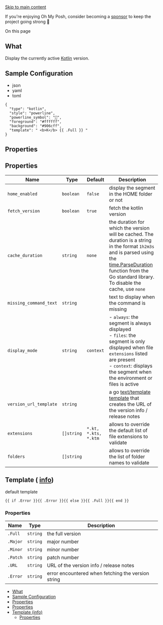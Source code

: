 [Skip to main content](https://ohmyposh.dev/docs/segments/languages/kotlin#__docusaurus_skipToContent_fallback)

If you're enjoying Oh My Posh, consider becoming a [sponsor](https://github.com/sponsors/JanDeDobbeleer) to keep the project going strong 💪

On this page

## What [​](https://ohmyposh.dev/docs/segments/languages/kotlin\#what "Direct link to What")

Display the currently active [Kotlin](https://kotlinlang.org/) version.

## Sample Configuration [​](https://ohmyposh.dev/docs/segments/languages/kotlin\#sample-configuration "Direct link to Sample Configuration")

- json
- yaml
- toml

```codeBlockLines_e6Vv
{
  "type": "kotlin",
  "style": "powerline",
  "powerline_symbol": "",
  "foreground": "#ffffff",
  "background": "#906cff",
  "template": " <b>K</b> {{ .Full }} "
}

```

## Properties [​](https://ohmyposh.dev/docs/segments/languages/kotlin\#properties "Direct link to Properties")

## Properties [​](https://ohmyposh.dev/docs/segments/languages/kotlin\#properties-1 "Direct link to Properties")

| Name | Type | Default | Description |
| --- | --- | --- | --- |
| `home_enabled` | `boolean` | `false` | display the segment in the HOME folder or not |
| `fetch_version` | `boolean` | `true` | fetch the kotlin version |
| `cache_duration` | `string` | `none` | the duration for which the version will be cached. The duration is a string in the format `1h2m3s` and is parsed using the [time.ParseDuration](https://golang.org/pkg/time/#ParseDuration) function from the Go standard library. To disable the cache, use `none` |
| `missing_command_text` | `string` |  | text to display when the command is missing |
| `display_mode` | `string` | `context` | - `always`: the segment is always displayed<br>- `files`: the segment is only displayed when file `extensions` listed are present<br>- `context`: displays the segment when the environment or files is active |
| `version_url_template` | `string` |  | a go [text/template](https://golang.org/pkg/text/template/) [template](https://ohmyposh.dev/docs/configuration/templates) that creates the URL of the version info / release notes |
| `extensions` | `[]string` | `*.kt, *.kts, *.ktm` | allows to override the default list of file extensions to validate |
| `folders` | `[]string` |  | allows to override the list of folder names to validate |

## Template ( [info](https://ohmyposh.dev/docs/configuration/templates)) [​](https://ohmyposh.dev/docs/segments/languages/kotlin\#template-info "Direct link to template-info")

default template

```codeBlockLines_e6Vv
{{ if .Error }}{{ .Error }}{{ else }}{{ .Full }}{{ end }}

```

### Properties [​](https://ohmyposh.dev/docs/segments/languages/kotlin\#properties-2 "Direct link to Properties")

| Name | Type | Description |
| --- | --- | --- |
| `.Full` | `string` | the full version |
| `.Major` | `string` | major number |
| `.Minor` | `string` | minor number |
| `.Patch` | `string` | patch number |
| `.URL` | `string` | URL of the version info / release notes |
| `.Error` | `string` | error encountered when fetching the version string |

- [What](https://ohmyposh.dev/docs/segments/languages/kotlin#what)
- [Sample Configuration](https://ohmyposh.dev/docs/segments/languages/kotlin#sample-configuration)
- [Properties](https://ohmyposh.dev/docs/segments/languages/kotlin#properties)
- [Properties](https://ohmyposh.dev/docs/segments/languages/kotlin#properties-1)
- [Template (info)](https://ohmyposh.dev/docs/segments/languages/kotlin#template-info)
  - [Properties](https://ohmyposh.dev/docs/segments/languages/kotlin#properties-2)